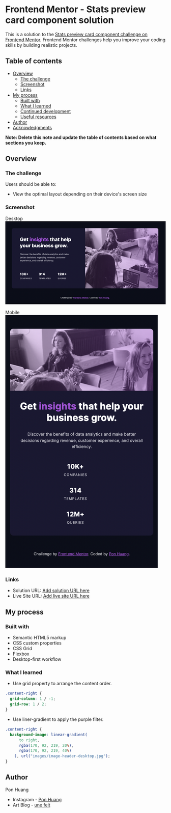# Frontend Mentor - Stats preview card component solution

This is a solution to the [Stats preview card component challenge on Frontend Mentor](https://www.frontendmentor.io/challenges/stats-preview-card-component-8JqbgoU62). Frontend Mentor challenges help you improve your coding skills by building realistic projects.

## Table of contents

- [Overview](#overview)
  - [The challenge](#the-challenge)
  - [Screenshot](#screenshot)
  - [Links](#links)
- [My process](#my-process)
  - [Built with](#built-with)
  - [What I learned](#what-i-learned)
  - [Continued development](#continued-development)
  - [Useful resources](#useful-resources)
- [Author](#author)
- [Acknowledgments](#acknowledgments)

**Note: Delete this note and update the table of contents based on what sections you keep.**

## Overview

### The challenge

Users should be able to:

- View the optimal layout depending on their device's screen size

### Screenshot

Desktop
![](screenshot/desktop.png)

Mobile
![](screenshot/mobile.png)

### Links

- Solution URL: [Add solution URL here](https://github.com/ponhuang/3-column-preview-card)
- Live Site URL: [Add live site URL here](https://ponhuang.github.io/stats-preview-card/)

## My process

### Built with

- Semantic HTML5 markup
- CSS custom properties
- CSS Grid
- Flexbox
- Desktop-first workflow

### What I learned

- Use grid property to arrange the content order.

```css
.content-right {
  grid-column: 1 / -1;
  grid-row: 1 / 2;
}
```

- Use liner-gradient to apply the purple filter.

```css
.content-right {
  background-image: linear-gradient(
      to right,
      rgba(170, 92, 219, 20%),
      rgba(170, 92, 219, 40%)
    ), url("images/image-header-desktop.jpg");
}
```

## Author

Pon Huang

- Instagram - [Pon Huang](https://www.instagram.com/ponhuang/)
- Art Blog - [une felt](https://une722.wordpress.com)
